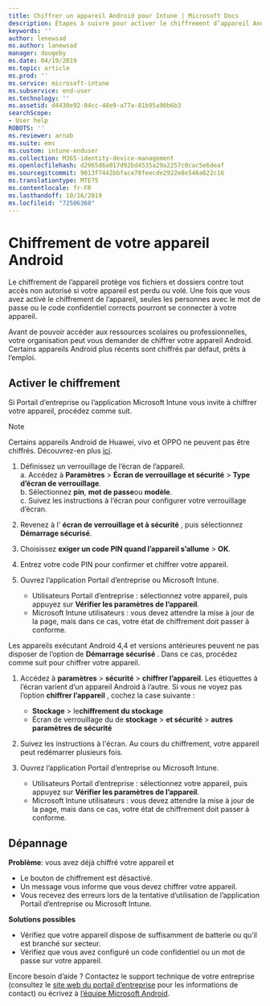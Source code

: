 ```yaml
---
title: Chiffrer un appareil Android pour Intune | Microsoft Docs
description: Étapes à suivre pour activer le chiffrement d’appareil Android lorsqu’il est requis par Intune
keywords: ''
author: lenewsad
ms.author: lanewsad
manager: dougeby
ms.date: 04/19/2019
ms.topic: article
ms.prod: ''
ms.service: microsoft-intune
ms.subservice: end-user
ms.technology: ''
ms.assetid: d4430e92-04cc-48e9-a77a-81b95a90b6b3
searchScope:
- User help
ROBOTS: ''
ms.reviewer: arnab
ms.suite: ems
ms.custom: intune-enduser
ms.collection: M365-identity-device-management
ms.openlocfilehash: d2965d6a017d92bd4535a29a2257c0cac5e6deaf
ms.sourcegitcommit: 9013f7442bbface78feecde2922e8e546a622c16
ms.translationtype: MTE75
ms.contentlocale: fr-FR
ms.lasthandoff: 10/16/2019
ms.locfileid: "72506368"
---
```

# <a name="encrypting-your-android-device"></a>Chiffrement de votre appareil Android

Le chiffrement de l’appareil protège vos fichiers et dossiers contre tout accès non autorisé si votre appareil est perdu ou volé. Une fois que vous avez activé le chiffrement de l’appareil, seules les personnes avec le mot de passe ou le code confidentiel corrects pourront se connecter à votre appareil. 

Avant de pouvoir accéder aux ressources scolaires ou professionnelles, votre organisation peut vous demander de chiffrer votre appareil Android. Certains appareils Android plus récents sont chiffrés par défaut, prêts à l’emploi.  

## <a name="turn-on-encryption"></a>Activer le chiffrement

Si Portail d’entreprise ou l’application Microsoft Intune vous invite à chiffrer votre appareil, procédez comme suit. 

> [!Note]
> Certains appareils Android de Huawei, vivo et OPPO ne peuvent pas être chiffrés. Découvrez-en plus [ici](your-device-appears-encrypted-but-cp-says-otherwise-android.md).  

1. Définissez un verrouillage de l’écran de l’appareil.  
    a. Accédez à **Paramètres** > **Écran de verrouillage et sécurité** > **Type d’écran de verrouillage**.  
    b. Sélectionnez **pin**, **mot de passe**ou **modèle**.  
    c. Suivez les instructions à l’écran pour configurer votre verrouillage d’écran.  

2. Revenez à l' **écran de verrouillage et à sécurité** , puis sélectionnez **Démarrage sécurisé**.
3. Choisissez **exiger un code PIN quand l’appareil s’allume**  > **OK**.
4. Entrez votre code PIN pour confirmer et chiffrer votre appareil.
5. Ouvrez l’application Portail d’entreprise ou Microsoft Intune.
    * Utilisateurs Portail d’entreprise : sélectionnez votre appareil, puis appuyez sur **Vérifier les paramètres de l’appareil**. 
    * Microsoft Intune utilisateurs : vous devez attendre la mise à jour de la page, mais dans ce cas, votre état de chiffrement doit passer à conforme.  

Les appareils exécutant Android 4,4 et versions antérieures peuvent ne pas disposer de l’option de **Démarrage sécurisé** . Dans ce cas, procédez comme suit pour chiffrer votre appareil.

1. Accédez à **paramètres**  > **sécurité**  > **chiffrer l’appareil**. Les étiquettes à l’écran varient d’un appareil Android à l’autre. Si vous ne voyez pas l’option **chiffrer l’appareil** , cochez la case suivante :
    * **Stockage**  >  le**chiffrement du stockage**
    * Écran de verrouillage du  de **stockage** >  **et sécurité**  > **autres paramètres de sécurité** 

2. Suivez les instructions à l'écran. Au cours du chiffrement, votre appareil peut redémarrer plusieurs fois.
3. Ouvrez l’application Portail d’entreprise ou Microsoft Intune.
    * Utilisateurs Portail d’entreprise : sélectionnez votre appareil, puis appuyez sur **Vérifier les paramètres de l’appareil**.  
    * Microsoft Intune utilisateurs : vous devez attendre la mise à jour de la page, mais dans ce cas, votre état de chiffrement doit passer à conforme.

## <a name="troubleshoot"></a>Dépannage  
**Problème**: vous avez déjà chiffré votre appareil et

- Le bouton de chiffrement est désactivé.
- Un message vous informe que vous devez chiffrer votre appareil.
- Vous recevez des erreurs lors de la tentative d’utilisation de l’application Portail d’entreprise ou Microsoft Intune.

**Solutions possibles**

- Vérifiez que votre appareil dispose de suffisamment de batterie ou qu’il est branché sur secteur.  
- Vérifiez que vous avez configuré un code confidentiel ou un mot de passe sur votre appareil.  

Encore besoin d’aide ? Contactez le support technique de votre entreprise (consultez le [site web du portail d’entreprise](https://go.microsoft.com/fwlink/?linkid=2010980) pour les informations de contact) ou écrivez à <a href="mailto:wintunedroidfbk@microsoft.com?subject=I'm having trouble with encryption on my Android device&body=Describe the issue you're experiencing here.">l’équipe Microsoft Android</a>.  
